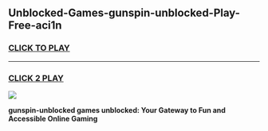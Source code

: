 
## Unblocked-Games-gunspin-unblocked-Play-Free-aci1n
<h3>
<a href="https://premium76.site?title=gunspin-unblocked&ref=17A">CLICK TO PLAY</a></h3>
<hr>

<h3>
<a href="https://premium76.site?title=gunspin-unblocked&ref=17A">CLICK 2 PLAY</a>
  
</h3>

<a href="https://premium76.site?title=gunspin-unblocked&ref=17A"><img src="https://clearcache.store/games.png"></a>


**gunspin-unblocked games unblocked: Your Gateway to Fun and Accessible Online Gaming**
